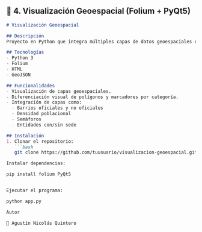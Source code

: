 ## 📌 4. Visualización Geoespacial (Folium + PyQt5)  

```markdown
# Visualización Geoespacial

## Descripción
Proyecto en Python que integra múltiples capas de datos geoespaciales en un mapa interactivo utilizando Folium y PyQt5.

## Tecnologías
- Python 3
- Folium
- HTML
- GeoJSON

## Funcionalidades
- Visualización de capas geoespaciales.
- Diferenciación visual de polígonos y marcadores por categoría.
- Integración de capas como:
  - Barrios oficiales y no oficiales
  - Densidad poblacional
  - Semáforos
  - Entidades con/sin sede

## Instalación
1. Clonar el repositorio:
   ```bash
   git clone https://github.com/tuusuario/visualizacion-geoespacial.git

Instalar dependencias:

pip install folium PyQt5


Ejecutar el programa:

python app.py

Autor

👤 Agustín Nicolás Quintero
